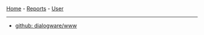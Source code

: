 

[Home](/) -
[Reports](/report/) -
[User](/user/)

---

+ [github: dialogware/www](https://github.com/dialogware/www)
